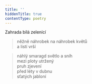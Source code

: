 ```yaml
---
title: ''
hiddenTitle: true
contentType: poetry
---
```


<section>

>   

</section>

<section>

>   

</section>

<section>

Zahrada bílá zelenící

> něžně náhrobek na náhrobek květů  
> a listí vrší

</section>

<section>

> náhlý smaragd světlo a sníh  
> mezi ploty utržený  
> pruh zjevení  
> před léty v dubnu  
> sťatých jabloní

</section>
